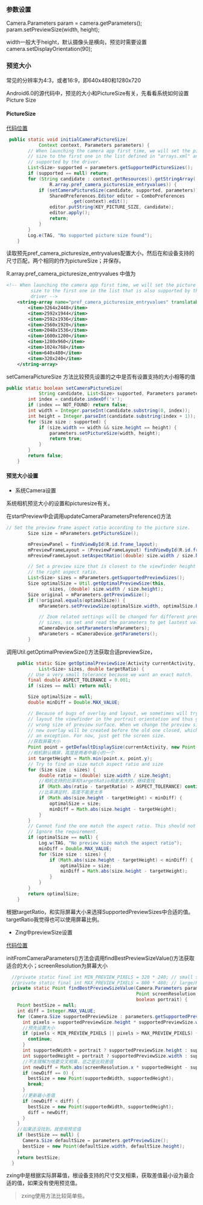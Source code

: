 ### 参数设置

Camera.Parameters param = camera.getParameters();
param.setPreviewSize(width, height);

width一般大于height，默认摄像头是横向，预览时需要设置camera.setDisplayOrientation(90);

### 预览大小
常见的分辨率为4:3，或者16:9，即640x480和1280x720

Android6.0的源代码中，预览的大小和PictureSize有关，先看看系统如何设置Picture Size

#### PictureSize
[代码位置](https://github.com/stdying/android-6.0.1_r1/blob/master/packages/apps/Camera/src/com/android/camera/CameraSettings.java)

```java
 public static void initialCameraPictureSize(
            Context context, Parameters parameters) {
        // When launching the camera app first time, we will set the picture
        // size to the first one in the list defined in "arrays.xml" and is also
        // supported by the driver.
        List<Size> supported = parameters.getSupportedPictureSizes();
        if (supported == null) return;
        for (String candidate : context.getResources().getStringArray(
                R.array.pref_camera_picturesize_entryvalues)) {
            if (setCameraPictureSize(candidate, supported, parameters)) {
                SharedPreferences.Editor editor = ComboPreferences
                        .get(context).edit();
                editor.putString(KEY_PICTURE_SIZE, candidate);
                editor.apply();
                return;
            }
        }
        Log.e(TAG, "No supported picture size found");
    }
```
读取预先pref_camera_picturesize_entryvalues配置大小，然后在和设备支持的尺寸匹配，两个相同的作为pictureSize；并保存。

R.array.pref_camera_picturesize_entryvalues 中值为
```xml
<!-- When launching the camera app first time, we will set the picture
         size to the first one in the list that is also supported by the
         driver -->
    <string-array name="pref_camera_picturesize_entryvalues" translatable="false">
        <item>3264x2448</item>
        <item>2592x1944</item>
        <item>2592x1936</item>
        <item>2560x1920</item>
        <item>2048x1536</item>
        <item>1600x1200</item>
        <item>1280x960</item>
        <item>1024x768</item>
        <item>640x480</item>
        <item>320x240</item>
    </string-array>
```
setCameraPictureSize 方法比较预先设置的之中是否有设置支持的大小相等的值
```java
public static boolean setCameraPictureSize(
            String candidate, List<Size> supported, Parameters parameters) {
        int index = candidate.indexOf('x');
        if (index == NOT_FOUND) return false;
        int width = Integer.parseInt(candidate.substring(0, index));
        int height = Integer.parseInt(candidate.substring(index + 1));
        for (Size size : supported) {
            if (size.width == width && size.height == height) {
                parameters.setPictureSize(width, height);
                return true;
            }
        }
        return false;
    }
```

#### 预览大小设置

- 系统Camera设置

系统相机预览大小的设置和picturesize有关。

在startPreview中会调用updateCameraParametersPreference()方法

```java
// Set the preview frame aspect ratio according to the picture size.
        Size size = mParameters.getPictureSize();

        mPreviewPanel = findViewById(R.id.frame_layout);
        mPreviewFrameLayout = (PreviewFrameLayout) findViewById(R.id.frame);
        mPreviewFrameLayout.setAspectRatio((double) size.width / size.height);

        // Set a preview size that is closest to the viewfinder height and has
        // the right aspect ratio.
        List<Size> sizes = mParameters.getSupportedPreviewSizes();
        Size optimalSize = Util.getOptimalPreviewSize(this,
                sizes, (double) size.width / size.height);
        Size original = mParameters.getPreviewSize();
        if (!original.equals(optimalSize)) {
            mParameters.setPreviewSize(optimalSize.width, optimalSize.height);

            // Zoom related settings will be changed for different preview
            // sizes, so set and read the parameters to get lastest values
            mCameraDevice.setParameters(mParameters);
            mParameters = mCameraDevice.getParameters();
        }
```
调用Util.getOptimalPreviewSize()方法获取合适previewSize，

```java
    public static Size getOptimalPreviewSize(Activity currentActivity,
            List<Size> sizes, double targetRatio) {
        // Use a very small tolerance because we want an exact match.
        final double ASPECT_TOLERANCE = 0.001;
        if (sizes == null) return null;

        Size optimalSize = null;
        double minDiff = Double.MAX_VALUE;

        // Because of bugs of overlay and layout, we sometimes will try to
        // layout the viewfinder in the portrait orientation and thus get the
        // wrong size of preview surface. When we change the preview size, the
        // new overlay will be created before the old one closed, which causes
        // an exception. For now, just get the screen size.
        //获取屏幕大小
        Point point = getDefaultDisplaySize(currentActivity, new Point());
        //相机默认横屏，高度是两者中最小的一个
        int targetHeight = Math.min(point.x, point.y);
        // Try to find an size match aspect ratio and size
        for (Size size : sizes) {
            double ratio = (double) size.width / size.height;
            //相机支持的比率和targetRatio相差太大时，继续查找
            if (Math.abs(ratio - targetRatio) > ASPECT_TOLERANCE) continue;
            //比率满足时，高度不能差太多
            if (Math.abs(size.height - targetHeight) < minDiff) {
                optimalSize = size;
                minDiff = Math.abs(size.height - targetHeight);
            }
        }
        // Cannot find the one match the aspect ratio. This should not happen.
        // Ignore the requirement.
        if (optimalSize == null) {
            Log.w(TAG, "No preview size match the aspect ratio");
            minDiff = Double.MAX_VALUE;
            for (Size size : sizes) {
                if (Math.abs(size.height - targetHeight) < minDiff) {
                    optimalSize = size;
                    minDiff = Math.abs(size.height - targetHeight);
                }
            }
        }
        return optimalSize;
    }
```
根据targetRatio，和实际屏幕大小来选择SupportedPreviewSizes中合适的值。targetRatio我觉得也可以使用屏幕比例。

- Zing中previewSize设置

[代码位置](https://android.googlesource.com/platform/external/zxing/+/android-6.0.1_r81/qr_scanner/src/com/google/zxing/client/android/camera/CameraConfigurationManager.java)

initFromCameraParameters()方法会调用findBestPreviewSizeValue()方法获取适合的大小；screenResolution为屏幕大小

```java
  //private static final int MIN_PREVIEW_PIXELS = 320 * 240; // small screen
  //private static final int MAX_PREVIEW_PIXELS = 800 * 480; // large/HD screen
  private static Point findBestPreviewSizeValue(Camera.Parameters parameters,
                                                Point screenResolution,
                                                boolean portrait) {
    Point bestSize = null;
    int diff = Integer.MAX_VALUE;
    for (Camera.Size supportedPreviewSize : parameters.getSupportedPreviewSizes()) {
      int pixels = supportedPreviewSize.height * supportedPreviewSize.width;
      //预先设置大小
      if (pixels < MIN_PREVIEW_PIXELS || pixels > MAX_PREVIEW_PIXELS) {
        continue;
      }
      int supportedWidth = portrait ? supportedPreviewSize.height : supportedPreviewSize.width;
      int supportedHeight = portrait ? supportedPreviewSize.width : supportedPreviewSize.height;
      //不太理解为啥要交叉相乘，总之是比较差值
      int newDiff = Math.abs(screenResolution.x * supportedHeight - supportedWidth * screenResolution.y);
      if (newDiff == 0) {
        bestSize = new Point(supportedWidth, supportedHeight);
        break;
      }
      //更新最小差值
      if (newDiff < diff) {
        bestSize = new Point(supportedWidth, supportedHeight);
        diff = newDiff;
      }
    }
    //如果还没找到，就使用预览值
    if (bestSize == null) {
      Camera.Size defaultSize = parameters.getPreviewSize();
      bestSize = new Point(defaultSize.width, defaultSize.height);
    }
    return bestSize;
  }

```
zxing中是根据实际屏幕值，根设备支持的尺寸交叉相乘，获取差值最小设为最合适的值，如果没有使用预览值。

> zxing使用方法比较简单些。
